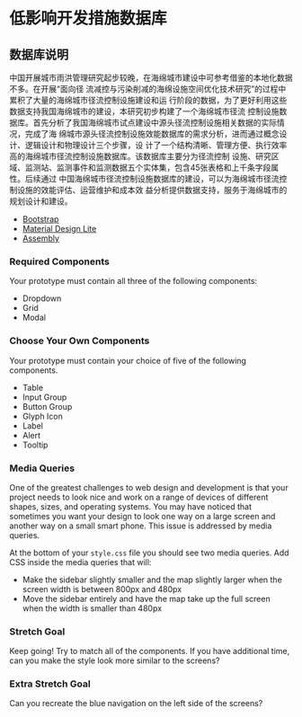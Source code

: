 # 低影响开发措施数据库

## 数据库说明

中国开展城市雨洪管理研究起步较晚，在海绵城市建设中可参考借鉴的本地化数据不多。在开展“面向径
流减控与污染削减的海绵设施空间优化技术研究”的过程中累积了大量的海绵城市径流控制设施建设和运
行阶段的数据，为了更好利用这些数据支持我国海绵城市的建设，本研究初步构建了一个海绵城市径流
控制设施数据库。首先分析了我国海绵城市试点建设中源头径流控制设施相关数据的实际情况，完成了海
绵城市源头径流控制设施效能数据库的需求分析，进而通过概念设计、逻辑设计和物理设计三个步骤，设
计了一个结构清晰、管理方便、执行效率高的海绵城市径流控制设施数据库。该数据库主要分为径流控制
设施、研究区域、监测站、监测事件和监测数据五个实体集，包含45张表格和上千条字段属性。后续通过
中国海绵城市径流控制设施数据库的建设，可以为海绵城市径流控制设施的效能评估、运营维护和成本效
益分析提供数据支持，服务于海绵城市的规划设计和建设。

- [Bootstrap](http://getbootstrap.com)
- [Material Design Lite](https://getmdl.io/)
- [Assembly](https://mapbox.com/assembly/documentation/)

### Required Components

Your prototype must contain all three of the following components:

- Dropdown
- Grid
- Modal

### Choose Your Own Components

Your prototype must contain your choice of five of the following components.

- Table
- Input Group
- Button Group
- Glyph Icon
- Label
- Alert
- Tooltip

### Media Queries

One of the greatest challenges to web design and development is that your project needs to look nice
and work on a range of devices of different shapes, sizes, and operating systems. You may have
noticed that sometimes you want your design to look one way on a large screen and another way on a
small smart phone. This issue is addressed by media queries.

At the bottom of your `style.css` file you should see two media queries. Add CSS inside the media
queries that will:

- Make the sidebar slightly smaller and the map slightly larger when the screen width is between
  800px and 480px
- Move the sidebar entirely and have the map take up the full screen when the width is smaller than
  480px

### Stretch Goal

Keep going! Try to match all of the components. If you have additional time, can
you make the style look more similar to the screens?

### Extra Stretch Goal

Can you recreate the blue navigation on the left side of the screens?
